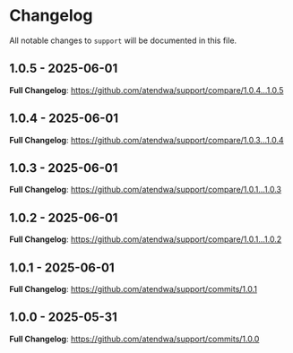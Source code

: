 # Changelog

All notable changes to `support` will be documented in this file.

## 1.0.5 - 2025-06-01

**Full Changelog**: https://github.com/atendwa/support/compare/1.0.4...1.0.5

## 1.0.4 - 2025-06-01

**Full Changelog**: https://github.com/atendwa/support/compare/1.0.3...1.0.4

## 1.0.3 - 2025-06-01

**Full Changelog**: https://github.com/atendwa/support/compare/1.0.1...1.0.3

## 1.0.2 - 2025-06-01

**Full Changelog**: https://github.com/atendwa/support/compare/1.0.1...1.0.2

## 1.0.1 - 2025-06-01

**Full Changelog**: https://github.com/atendwa/support/commits/1.0.1

## 1.0.0 - 2025-05-31

**Full Changelog**: https://github.com/atendwa/support/commits/1.0.0
